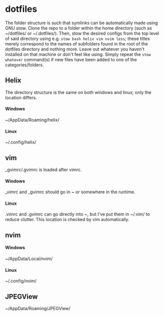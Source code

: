 # dotfiles
The folder structure is such that symlinks can be automatically made using GNU stow. Clone the repo to a folder within the home directory (such as ~/dotfiles/ or ~/.dotfiles/). Then, stow the desired configs from the top level of said directory using e.g. `stow bash helix vim nvim less`; these titles merely correspond to the names of subfolders found in the root of the dotfiles directory and nothing more. Leave out whatever you haven't installed on that machine or don't feel like using. Simply repeat the `stow whatever` command(s) if new files have been added to one of the categories/folders.
## Helix
The directory structure is the same on both windows and linux; only the location differs.
#### Windows
~/AppData/Roaming/helix/
#### Linux
~/.config/helix/

## vim
_gvimrc/.gvimrc is loaded after vimrc.
#### Windows
_vimrc and _gvimrc should go in ~ or somewhere in the runtime.
#### Linux
.vimrc and .gvimrc can go directly into ~, but I've put them in ~/.vim/ to reduce clutter. This location is checked by vim automatically.

## nvim
#### Windows
~/AppData/Local/nvim/
#### Linux
~/.config/nvim/
## JPEGView
~/AppData/Roaming/JPEGView/
